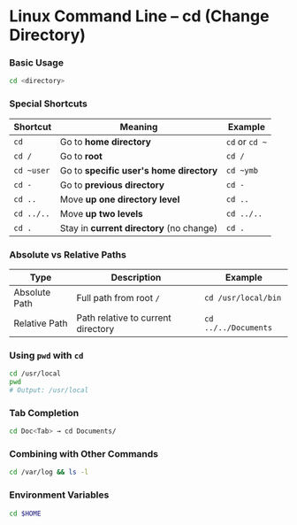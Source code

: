 # Linux Command Line – cd (Change Directory)

### Basic Usage
```bash
cd <directory>
````

### Special Shortcuts

| Shortcut   | Meaning                                   | Example        |
| ---------- | ----------------------------------------- | -------------- |
| `cd`       | Go to **home directory**                  | `cd` or `cd ~` |
| `cd /`     | Go to **root**                            | `cd /`         |
| `cd ~user` | Go to **specific user's home directory**  | `cd ~ymb`      |
| `cd -`     | Go to **previous directory**              | `cd -`         |
| `cd ..`    | Move **up one directory level**           | `cd ..`        |
| `cd ../..` | Move **up two levels**                    | `cd ../..`     |
| `cd .`     | Stay in **current directory** (no change) | `cd .`         |

### Absolute vs Relative Paths

| Type          | Description                        | Example              |
| ------------- | ---------------------------------- | -------------------- |
| Absolute Path | Full path from root `/`            | `cd /usr/local/bin`  |
| Relative Path | Path relative to current directory | `cd ../../Documents` |

### Using `pwd` with `cd`

```bash
cd /usr/local
pwd
# Output: /usr/local
```

### Tab Completion

```bash
cd Doc<Tab> → cd Documents/
```

### Combining with Other Commands

```bash
cd /var/log && ls -l
```

### Environment Variables

```bash
cd $HOME
```